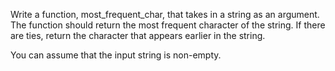 Write a function, most_frequent_char, that takes in a string as an argument. The function should return the most frequent character of the string. If there are ties, return the character that appears earlier in the string.

You can assume that the input string is non-empty.
